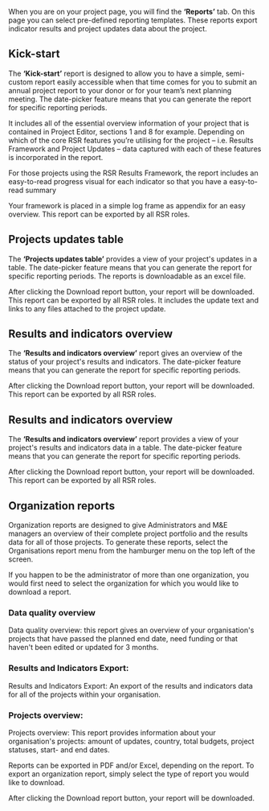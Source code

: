 When you are on your project page, you will find the **‘Reports’** tab. On this page you can select pre-defined reporting templates. These reports export indicator results and project updates data about the project.

## Kick-start
The **‘Kick-start’** report is designed to allow you to have a simple, semi-custom report easily accessible when that time comes for you to submit an annual project report to your donor or for your team’s next planning meeting. The date-picker feature means that you can generate the report for specific reporting periods.

It includes all of the essential overview information of your project that is contained in Project Editor, sections 1 and 8 for example. Depending on which of the core RSR features you’re utilising for the project – i.e. Results Framework and Project Updates – data captured with each of these features is incorporated in the report. 

For those projects using the RSR Results Framework, the report includes an easy-to-read progress visual for each indicator so that you have a easy-to-read summary

Your framework is placed in a simple log frame as appendix for an easy overview. This report can be exported by all RSR roles.

## Projects updates table
The **‘Projects updates table’** provides a view of your project's updates in a table.
The date-picker feature means that you can generate the report for specific reporting periods. The reports is downloadable as an excel file.

After clicking the Download report button, your report will be downloaded. This report can be exported by all RSR roles. It includes the update text and links to any files attached to the project update.


## Results and indicators overview
The **‘Results and indicators overview’** report gives an overview of the status of your project's results and indicators.
The date-picker feature means that you can generate the report for specific reporting periods.

After clicking the Download report button, your report will be downloaded. This report can be exported by all RSR roles.


## Results and indicators overview
The **‘Results and indicators overview’** report provides a view of your project's results and indicators data in a table.
The date-picker feature means that you can generate the report for specific reporting periods.

After clicking the Download report button, your report will be downloaded. This report can be exported by all RSR roles.

## Organization reports
Organization reports are designed to give Administrators and M&E managers an overview of their complete project portfolio and the results data for all of those projects. To generate these reports, select the Organisations report menu from the hamburger menu on the top left of the screen.

If you happen to be the administrator of more than one organization, you would first need to select the organization for which you would like to download a report. 

### Data quality overview
Data quality overview:  this report gives an overview of your organisation's projects that have passed the planned end date, need funding or that haven't been edited or updated for 3 months.

### Results and Indicators Export: 
Results and Indicators Export: An export of the results and indicators data for all of the projects within your organisation.

### Projects overview:
Projects overview: This report provides information about your organisation's projects: amount of updates, country, total budgets, project statuses, start- and end dates.

Reports can be exported in PDF and/or Excel, depending on the report. To export an organization report, simply select the type of report you would like to download.

After clicking the Download report button, your report will be downloaded.



